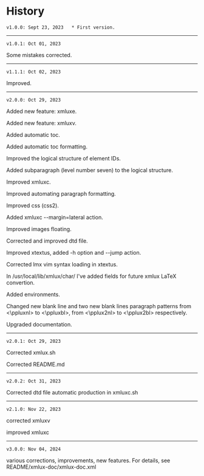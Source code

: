 # History

	v1.0.0: Sept 23, 2023	* First version.
_______________

	v1.0.1: Oct 01, 2023	
Some mistakes corrected.
_______________

	v1.1.1: Oct 02, 2023	
Improved.
_______________


	v2.0.0: Oct 29, 2023

Added new feature: xmluxe.

Added new feature: xmluxv.

Added automatic toc.

Added automatic toc formatting.

Improved the logical structure of element IDs.

Added subparagraph (level number seven) to the logical structure.

Improved xmluxc.

Improved automating paragraph formatting.

Improved css (css2).

Added xmluxc --margin=lateral action.

Improved images floating.

Corrected and improved dtd file.

Improved xtextus, added -h option and --jump action.

Corrected lmx vim syntax loading in xtextus.

In /usr/local/lib/xmlux/char/ I've added fields for future xmlux LaTeX convertion.

Added environments.

Changed new blank line and two new blank lines paragraph patterns 
from <\ppluxnl> to <\ppluxbl>,
from <\pplux2nl> to <\pplux2bl>
respectively.

Upgraded documentation.
_______________


	v2.0.1: Oct 29, 2023

Corrected xmlux.sh

Corrected README.md
_______________


	v2.0.2: Oct 31, 2023

Corrected dtd file automatic production in xmluxc.sh
_______________


	v2.1.0: Nov 22, 2023

corrected xmluxv

improved xmluxc
_______________


	v3.0.0: Nov 04, 2024

various corrections, improvements, new features.
For details, see README/xmlux-doc/xmlux-doc.xml


